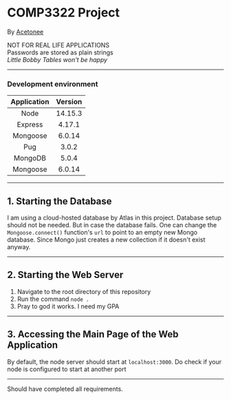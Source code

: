 # COMP3322 Project

By [Acetonee](https://github.com/Acetonee)

NOT FOR REAL LIFE APPLICATIONS  
Passwords are stored as plain strings  
_Little Bobby Tables won't be happy_

---

### Development environment

| Application | Version |
| :-------: | :-----: |
| Node | 14.15.3 |
| Express | 4.17.1 |
| Mongoose | 6.0.14 |
| Pug | 3.0.2 |
| MongoDB | 5.0.4 |
| Mongoose | 6.0.14 |

---

## 1. Starting the Database

I am using a cloud-hosted database by Atlas in this project. Database setup should not be needed. But in case the database fails. One can change the `Mongoose.connect()` function's `url` to point to an empty new Mongo database. Since Mongo just creates a new collection if it doesn't exist anyway.

---

## 2. Starting the Web Server

1. Navigate to the root directory of this repository
2. Run the command `node .`
3. Pray to god it works. I need my GPA

---

## 3. Accessing the Main Page of the Web Application

By default, the node server should start at `localhost:3000`. Do check if your node is configured to start at another port

---

Should have completed all requirements.